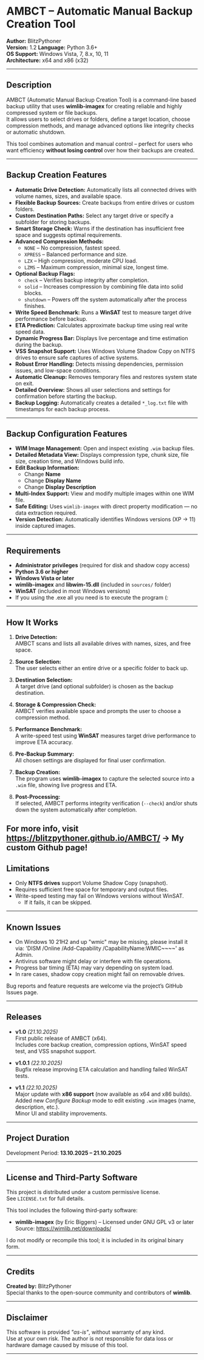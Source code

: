 # AMBCT – Automatic Manual Backup Creation Tool

**Author:** BlitzPythoner  
**Version:** 1.2
**Language:** Python 3.6+  
**OS Support:** Windows Vista, 7, 8.x, 10, 11  
**Architecture:** x64 and x86 (x32)  

---

## Description

AMBCT (Automatic Manual Backup Creation Tool) is a command-line based backup utility that uses **wimlib-imagex** for creating reliable and highly compressed system or file backups.  
It allows users to select drives or folders, define a target location, choose compression methods, and manage advanced options like integrity checks or automatic shutdown.

This tool combines automation and manual control – perfect for users who want efficiency **without losing control** over how their backups are created.

---

## Backup Creation Features

- **Automatic Drive Detection:** Automatically lists all connected drives with volume names, sizes, and available space.  
- **Flexible Backup Sources:** Create backups from entire drives or custom folders.  
- **Custom Destination Paths:** Select any target drive or specify a subfolder for storing backups.  
- **Smart Storage Check:** Warns if the destination has insufficient free space and suggests optimal requirements.  
- **Advanced Compression Methods:**  
  - `NONE` – No compression, fastest speed.  
  - `XPRESS` – Balanced performance and size.  
  - `LZX` – High compression, moderate CPU load.  
  - `LZMS` – Maximum compression, minimal size, longest time.  
- **Optional Backup Flags:**  
  - `check` – Verifies backup integrity after completion.  
  - `solid` – Increases compression by combining file data into solid blocks.  
  - `shutdown` – Powers off the system automatically after the process finishes.  
- **Write Speed Benchmark:** Runs a **WinSAT** test to measure target drive performance before backup.  
- **ETA Prediction:** Calculates approximate backup time using real write speed data.  
- **Dynamic Progress Bar:** Displays live percentage and time estimation during the backup.  
- **VSS Snapshot Support:** Uses Windows Volume Shadow Copy on NTFS drives to ensure safe captures of active systems.  
- **Robust Error Handling:** Detects missing dependencies, permission issues, and low-space conditions.  
- **Automatic Cleanup:** Removes temporary files and restores system state on exit.  
- **Detailed Overview:** Shows all user selections and settings for confirmation before starting the backup.
- **Backup Logging:** Automatically creates a detailed `*_log.txt` file with timestamps for each backup process. 

---

## Backup Configuration Features

- **WIM Image Management:** Open and inspect existing `.wim` backup files.  
- **Detailed Metadata View:** Displays compression type, chunk size, file size, creation time, and Windows build info.  
- **Edit Backup Information:**  
  - Change **Name**  
  - Change **Display Name**  
  - Change **Display Description**  
- **Multi-Index Support:** View and modify multiple images within one WIM file.  
- **Safe Editing:** Uses `wimlib-imagex` with direct property modification — no data extraction required.  
- **Version Detection:** Automatically identifies Windows versions (XP → 11) inside captured images.

---

## Requirements

- **Administrator privileges** (required for disk and shadow copy access)  
- **Python 3.6 or higher**  
- **Windows Vista or later**  
- **wimlib-imagex** and **libwim-15.dll** (included in `sources/` folder)  
- **WinSAT** (included in most Windows versions)  
- If you using the .exe all you need is to execute the program (:

---

## How It Works

1. **Drive Detection:**  
   AMBCT scans and lists all available drives with names, sizes, and free space.  

2. **Source Selection:**  
   The user selects either an entire drive or a specific folder to back up.  

3. **Destination Selection:**  
   A target drive (and optional subfolder) is chosen as the backup destination.  

4. **Storage & Compression Check:**  
   AMBCT verifies available space and prompts the user to choose a compression method.  

5. **Performance Benchmark:**  
   A write-speed test using **WinSAT** measures target drive performance to improve ETA accuracy.  

6. **Pre-Backup Summary:**  
   All chosen settings are displayed for final user confirmation.  

7. **Backup Creation:**  
   The program uses **wimlib-imagex** to capture the selected source into a `.wim` file, showing live progress and ETA.  

8. **Post-Processing:**  
   If selected, AMBCT performs integrity verification (`--check`) and/or shuts down the system automatically after completion.
 
For more info, visit https://blitzpythoner.github.io/AMBCT/ -> My custom Github page!
---

## Limitations
 
- Only **NTFS drives** support Volume Shadow Copy (snapshot).  
- Requires sufficient free space for temporary and output files.  
- Write-speed testing may fail on Windows versions without WinSAT.
    - If it fails, it can be skipped. 

---

## Known Issues

- On Windows 10 21H2 and up "wmic" may be missing, please install it via: 'DISM /Online /Add-Capability /CapabilityName:WMIC~~~~' as Admin.
- Antivirus software might delay or interfere with file operations.  
- Progress bar timing (ETA) may vary depending on system load.  
- In rare cases, shadow copy creation might fail on removable drives.  

Bug reports and feature requests are welcome via the project’s GitHub Issues page.

---
## Releases

- **v1.0** *(21.10.2025)*  
  First public release of AMBCT (x64).  
  Includes core backup creation, compression options, WinSAT speed test, and VSS snapshot support.

- **v1.0.1** *(22.10.2025)*  
  Bugfix release improving ETA calculation and handling failed WinSAT tests.

- **v1.1** *(22.10.2025)*  
  Major update with **x86 support** (now available as x64 and x86 builds).  
  Added new *Configure Backup* mode to edit existing `.wim` images (name, description, etc.).  
  Minor UI and stability improvements.
---

## Project Duration

Development Period: **13.10.2025 – 21.10.2025**

---

## License and Third-Party Software

This project is distributed under a custom permissive license.  
See `LICENSE.txt` for full details.

This tool includes the following third-party software:

- **wimlib-imagex** (by Eric Biggers) – Licensed under GNU GPL v3 or later  
  Source: https://wimlib.net/downloads/

I do not modify or recompile this tool; it is included in its original binary form.

---

## Credits

**Created by:** BlitzPythoner  
Special thanks to the open-source community and contributors of **wimlib**.  

---

## Disclaimer

This software is provided *"as-is"*, without warranty of any kind.  
Use at your own risk. The author is not responsible for data loss or hardware damage caused by misuse of this tool.

---






